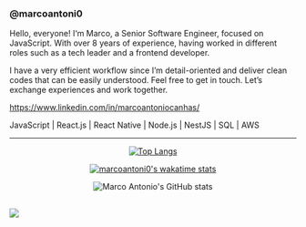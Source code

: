### @marcoantoni0

Hello, everyone! I‘m Marco, a Senior Software Engineer, focused on JavaScript. With over 8 years of experience, having worked in different roles such as a tech leader and a frontend developer.

I have a very efficient workflow since I’m detail-oriented and deliver clean codes that can be easily understood. Feel free to get in touch. Let’s exchange experiences and work together.

https://www.linkedin.com/in/marcoantoniocanhas/

JavaScript | React.js | React Native | Node.js | NestJS | SQL | AWS


--------

<div align="center">

[![Top Langs](https://github-readme-stats.vercel.app/api/top-langs/?username=marcoantoni0&show_icons=true&title_color=fff&icon_color=79ff97&text_color=9f9f9f&bg_color=151515)](https://github.com/marcoantoni0/github-readme-stats)

[![marcoantoni0's wakatime stats](https://github-readme-stats.vercel.app/api/wakatime?username=marcoantoni0&show_icons=true&title_color=fff&icon_color=79ff97&text_color=9f9f9f&bg_color=151515&hide=css,markdown,text,xml,.env%20file,Gitignore%20file&layout=compact)](https://github.com/marcoantoni0/github-readme-stats)

</div>

<div align="center">

![Marco Antonio's GitHub stats](https://github-readme-stats.vercel.app/api/?username=marcoantoni0&show_icons=true&title_color=fff&count_private=true&include_all_commits=true&hide=issues,contribs&icon_color=79ff97&text_color=9f9f9f&bg_color=151515)

</div>

##

<div> 
  <a href="https://www.linkedin.com/in/marcoantoniocanhas" target="_blank"><img src="https://img.shields.io/badge/-LinkedIn-%230077B5?style=for-the-badge&logo=linkedin&logoColor=white" target="_blank"></a> 
 </div>
